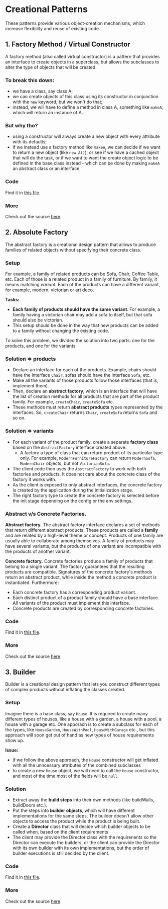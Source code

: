 # Creational Patterns

These patterns provide various object-creation mechanisms, which increase flexibility and reuse of existing code.

## 1. Factory Method / Virtual Constructor

A factory method (also called virtual constructor) is a pattern that provides an interface to create objects in a superclass, but allows the subclasses to alter the type of objects that will be created.

### To break this down:

- we have a class, say class A;
- we can create objects of this class using its constructor in conjunction with the `new` keyword, but we won't do that;
- instead, we will have to define a method in class A, something like `makeA`, which will return an instance of A.

### But why tho?

- using a constructor will always create a new object with every attribute with its defaults;
- if we instead use a factory method like `makeA`, we can decide if we want to return a new object (like `new A()`), or see if we have a cached object that will do the task, or if we want to want the create object logic to be defined in the base class instead - which can be done by making `makeA` an abstract class or an interface.

### Code

Find it in [this file](./01-factory-method.ts).

### More

Check out the source [here](https://refactoring.guru/design-patterns/factory-method).

## 2. Absolute Factory

The abstract factory is a creational design pattern that allows to produce families of related objects without specifying their concrete class.

### Setup

For example, a family of related products can be Sofa, Chair, Coffee Table, etc. Each of those is a related product in a family of furniture. By family, it means matching _variant_. Each of the products can have a different variant, for example, modern, victorian or art deco.

**Tasks:**

- **Each family of products should have the same variant**. For example, a family having a victorian chair may add a sofa to itself, but that sofa should also be victorian.
- This setup should be done in the way that new products can be added to a family without changing the existing code.

To solve this problem, we divided the solution into two parts: one for the products, and one for the variants

### Solution => products

- Declare an interface for each of the products. Example, chairs should have the interface `Chair`, sofas should have the interface `Sofa`, etc.
- Make all the variants of those products follow those interfaces (that is, implement them).
- Then, declare an **abstract factory**, which is an interface that will have the list of creation methods for all products that are part of the product family. For example, `createChair`, `createSofa` etc.
- These methods must return **abstract products** types represented by the interfaces. So, `createChair` returns `Chair`, `createSofa` returns `Sofa` and so on.

### Solution => variants

- For each variant of the product family, create a separate **factory class** based on the `AbstractFactory` interface created above.
  - A factory a type of class that can return product of its particular type only. For example, `ModernFurnitureFactory` can return `ModernSofa`, `ModernChair` objects, but not `VictorianSofa`.
- The client code then uses the `AbstractFactory` to work with both factories and products. It does not care about the concrete class of the factory it works with.
- As the client is exposed to only abstract interfaces, the concrete factory is created by the application during the initialization stage.
- The right factory type to create the concrete factory is selected before the init stage depending on the config or the env settings.

### Abstract v/s Concrete Factories.

**Abstract factory.** The abstract factory interface declares a set of methods that return different abstract products.
These products are called a **family** and are related by a high-level theme or concept.
Products of one family are usually able to collaborate among themselves.
A family of products may have several variants, but the products of one variant are incompatible with the products of another variant.

**Concrete factory.** Concrete factories produce a family of products that belong to a single variant.
The factory guarantees that the resulting products are compatible. Signatures of the concrete factory's methods return an abstract product, while inside the method a concrete product is instantiated. Furthermore:

- Each concrete factory has a corresponding product variant.
- Each distinct product of a product family should have a base
  interface. All variants of the product must implement this
  interface.
- Concrete products are created by corresponding concrete
  factories.

### Code

Find it in [this file](./02-absolute-factory.ts).

### More

Check out the source [here](https://refactoring.guru/design-patterns/abstract-factory).

## 3. Builder

Builder is a creational design pattern that lets you construct different types of complex products without inflating the classes created.

### Setup

Imagine there is a base class, say `House`. It is required to create many different types of houses, like a house with a garden, a house with a pool, a house with a garage etc. One apporach is to create a subclass for each of the types, like `HouseGarden`, `HouseWithPool`, `HouseWithGarage` etc., but this approach will soon get out of hand as new types of house requirements show up.

**Issue:**

- if we follow the above approach, the `House` constructor will get inflated with all the unncessary attributes of the combined subclasses
- to create a new `House` object, we will need to call the `House` constructor, and most of the time most of the fields will be `null`.

### Solution

- Extract away the **build steps** into their own methods (like buildWalls, buildDoors etc.).
- Put the steps into **builder objects**, which will have different implementations for the same steps. The builder doesn't allow other objects to access the product while the product is being built.
- Create a **Director** class that will decide which builder objects to be called when, based on the client requirements
- The client may provide the Director class with the requirenents so the Director can execute the builders, or the client can provide the Director with its own builder with its own implementations, but the order of builder executions is still decided by the client.

### Code

Find it in [this file](./03-builder.ts).

### More

Check out the source [here](https://refactoring.guru/design-patterns/builder).
